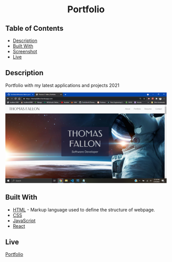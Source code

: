 <div align="center">

# Portfolio

</div>

## Table of Contents 

* [Description](#description)
* [Built With](#built-with)
* [Screenshot](#screenshot)
* [Live](#Live)

## Description
Portfolio with my latest applications and projects 2021 


<p><img src="src/image/portfolio.png"></p>



## Built With

* [HTML](https://html.spec.whatwg.org/) - Markup language used to define the structure of webpage.
* [CSS](https://www.w3schools.com/css/)
* [JavaScript](https://www.w3schools.com/js/)
* [React](https://reactjs.org)


## Live 
[Portfolio](https://thomasfallon.herokuapp.com/)
